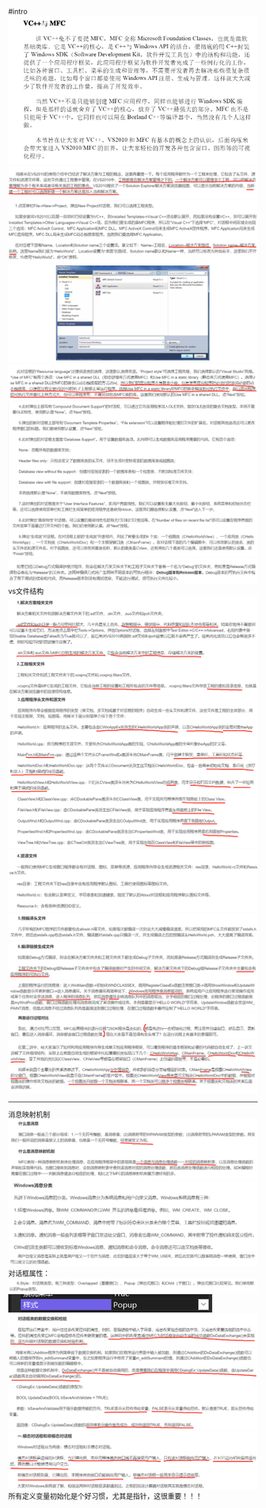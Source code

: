 #intro
![img.png](img.png)![img_2.png](img_2.png)
![img_1.png](img_1.png)![img_3.png](img_3.png)
![img_4.png](img_4.png)![img_5.png](img_5.png)
vs文件结构
![img_6.png](img_6.png)![img_7.png](img_7.png)
![img_8.png](img_8.png)![img_9.png](img_9.png)
![img_10.png](img_10.png)![img_11.png](img_11.png)
![img_12.png](img_12.png)
![img_13.png](img_13.png)
***
消息映射机制
![img_14.png](img_14.png)![img_15.png](img_15.png)
![img_16.png](img_16.png)
对话框属性：
![img_17.png](img_17.png)
![img_18.png](img_18.png)![img_19.png](img_19.png)
![img_20.png](img_20.png)![img_21.png](img_21.png)
所有定义变量初始化是个好习惯，尤其是指针，这很重要！！！
